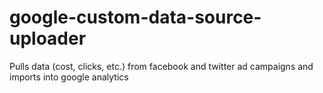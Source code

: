 google-custom-data-source-uploader
==================================

Pulls data (cost, clicks, etc.) from facebook and twitter ad campaigns and imports into google analytics
